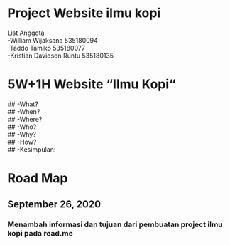 # Project Website ilmu kopi<br />
List Anggota<br />
-William Wijaksana 535180094<br />
-Taddo Tamiko 535180077<br />
-Kristian Davidson Runtu 535180135<br />

<h1> 5W+1H Website “Ilmu Kopi“</h1>
## -What?<br />
## -When?<br />
## -Where?<br />
## -Who?<br />
## -Why?<br />
## -How?<br />
## -Kesimpulan:

# Road Map

## September 26, 2020 
### Menambah informasi dan tujuan dari pembuatan project ilmu kopi pada read.me
